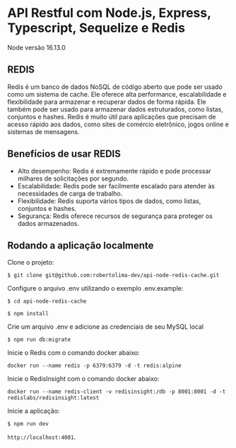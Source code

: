 # API Restful com Node.js, Express, Typescript, Sequelize e Redis

Node versão 16.13.0

## REDIS

Redis é um banco de dados NoSQL de código aberto que pode ser usado como um sistema de cache. Ele oferece alta performance, escalabilidade e flexibilidade para armazenar e recuperar dados de forma rápida. Ele também pode ser usado para armazenar dados estruturados, como listas, conjuntos e hashes. Redis é muito útil para aplicações que precisam de acesso rápido aos dados, como sites de comércio eletrônico, jogos online e sistemas de mensagens.

## Benefícios de usar REDIS

- Alto desempenho: Redis é extremamente rápido e pode processar milhares de solicitações por segundo.
- Escalabilidade: Redis pode ser facilmente escalado para atender às necessidades de carga de trabalho.
- Flexibilidade: Redis suporta vários tipos de dados, como listas, conjuntos e hashes.
- Segurança: Redis oferece recursos de segurança para proteger os dados armazenados.

## Rodando a aplicação localmente

Clone o projeto:

```
$ git clone git@github.com:robertolima-dev/api-node-redis-cache.git
```

Configure o arquivo .env utilizando o exemplo .env.example:

```
$ cd api-node-redis-cache

$ npm install
```

Crie um arquivo .env e adicione as credenciais de seu MySQL local


```
$ npm run db:migrate
```

Inicie o Redis com o comando docker abaixo:

```
docker run --name redis -p 6379:6379 -d -t redis:alpine
```

Inicie o RedisInsight com o comando docker abaixo:

```
docker run --name redis-client -v redisinsight:/db -p 8001:8001 -d -t redislabs/redisinsight:latest
```

Inicie a aplicação:

```
$ npm run dev
```

`http://localhost:4001`.

